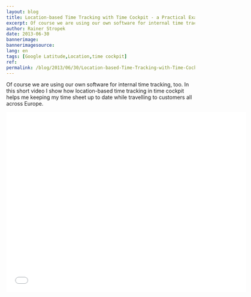 ```yaml
---
layout: blog
title: Location-based Time Tracking with Time Cockpit - a Practical Example
excerpt: Of course we are using our own software for internal time tracking, too. In this short video I show how location-based time tracking in time cockpit helps me keeping my time sheet up to date while travelling to customers all across Europe.
author: Rainer Stropek
date: 2013-06-30
bannerimage: 
bannerimagesource: 
lang: en
tags: [Google Latitude,Location,time cockpit]
ref: 
permalink: /blog/2013/06/30/Location-based-Time-Tracking-with-Time-Cockpit---a-Practical-Example
---
```


<p>Of course we are using our own software for internal time tracking, too. In this short video I show how location-based time tracking in time cockpit helps me keeping my time sheet up to date while travelling to customers all across Europe.</p><iframe width="640" height="480" src="//www.youtube.com/embed/1zhBmc9rZts?rel=0" frameborder="0" allowfullscreen="allowfullscreen"></iframe>
